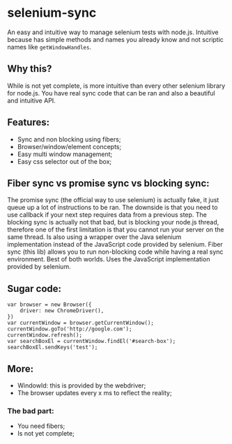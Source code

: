 # selenium-sync

An easy and intuitive way to manage selenium tests with node.js.
Intuitive because has simple methods and names you already know and not
scriptic names like `getWindowHandles`.



## Why this?

While is not yet complete, is more intuitive than every other selenium
library for node.js. You have real sync code that can be ran and also
a beautiful and intuitive API.



## Features:

 - Sync and non blocking using fibers;
 - Browser/window/element concepts;
 - Easy multi window management;
 - Easy css selector out of the box;



## Fiber sync vs promise sync vs blocking sync:

The promise sync (the official way to use selenium) is actually fake, it just queue up a
lot of instructions to be ran. The downside is that you need to use callback if your next
step requires data from a previous step.
The blocking sync is actually not that bad, but is blocking your node.js thread, therefore
one of the first limitation is that you cannot run your server on the same thread. Is also using
a wrapper over the Java selenium implementation instead of the JavaScript code provided by selenium.
Fiber sync (this lib) allows you to run non-blocking code while having a real sync environment.
Best of both worlds. Uses the JavaScript implementation provided by selenium.



## Sugar code:

    var browser = new Browser({
        driver: new ChromeDriver(),
    })
    var currentWindow = browser.getCurrentWindow();
    currentWindow.goTo('http://google.com');
    currentWindow.refresh();
    var searchBoxEl = currentWindow.findEl('#search-box');
    searchBoxEl.sendKeys('test');



## More:

 - WindowId: this is provided by the webdriver;
 - The browser updates every x ms to reflect the reality;



### The bad part:

 - You need fibers;
 - Is not yet complete;
